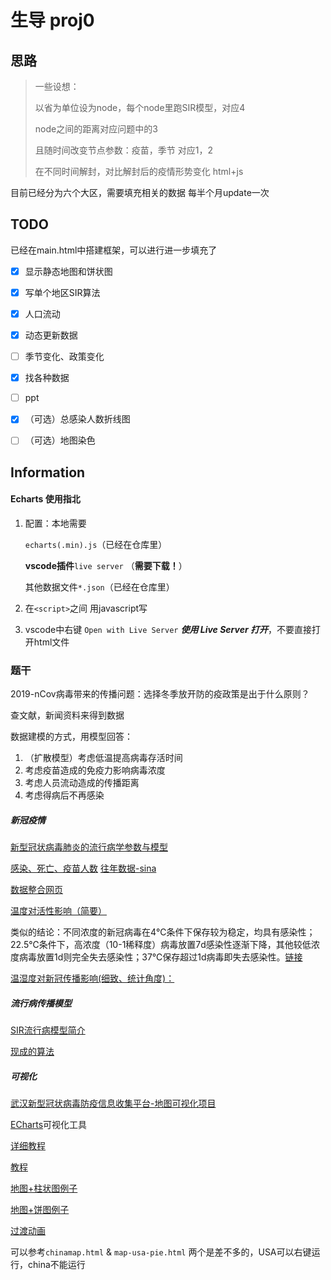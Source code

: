 # 生导 proj0



## 思路

> 一些设想： 
>
> 以省为单位设为node，每个node里跑SIR模型，对应4
>
> node之间的距离对应问题中的3
>
> 且随时间改变节点参数：疫苗，季节 对应1，2
>
> 在不同时间解封，对比解封后的疫情形势变化
> html+js

目前已经分为六个大区，需要填充相关的数据
每半个月update一次


## TODO

已经在main.html中搭建框架，可以进行进一步填充了

- [x] 显示静态地图和饼状图
- [x] 写单个地区SIR算法
- [x] 人口流动
- [x] 动态更新数据
- [ ] 季节变化、政策变化
- [x] 找各种数据
- [ ] ppt
- [x] （可选）总感染人数折线图
- [ ] （可选）地图染色





## Information

#### Echarts 使用指北

1. 配置：本地需要 

   `echarts(.min).js`（已经在仓库里）

   **vscode插件**`live server` （**需要下载！**）

   其他数据文件`*.json`（已经在仓库里）

2. 在`<script>`之间 用javascript写

3. vscode中右键 `Open with Live Server` ***使用 Live Server 打开***，不要直接打开html文件



### 题干

2019-nCov病毒带来的传播问题：选择冬季放开防的疫政策是出于什么原则？



查文献，新闻资料来得到数据

数据建模的方式，用模型回答：

1. （扩散模型）考虑低温提高病毒存活时间
2. 考虑疫苗造成的免疫力影响病毒浓度
3. 考虑人员流动造成的传播距离
4. 考虑得病后不再感染



##### 新冠疫情

[新型冠状病毒肺炎的流行病学参数与模型](https://wulixb.iphy.ac.cn/article/doi/10.7498/aps.69.20200389#:~:text=%E7%AE%80%E8%A6%81%E6%9D%A5%E8%AF%B4%2C%20%E6%96%B0%E5%9E%8B%E5%86%A0%E7%8A%B6%E7%97%85%E6%AF%92%E8%82%BA%E7%82%8E%E7%9A%84%E5%9F%BA%E6%9C%AC%E5%86%8D%E7%94%9F%E6%95%B0%20%E7%9A%84%E4%B8%AD%E4%BD%8D%E6%95%B0%E4%B8%BA2.6%2C,%E6%BD%9C%E4%BC%8F%E6%9C%9F%E5%9D%87%E5%80%BC%E7%BA%A6%E4%B8%BA5.0%20d%2C%20%E4%BB%A3%E9%97%B4%E9%9A%94%E5%9D%87%E5%80%BC%E7%BA%A6%E4%B8%BA5.5%20d.)

[感染、死亡、疫苗人数](https://github.com/microsoft/COVID-19-Widget)
[往年数据-sina](https://news.sina.cn/zt_d/yiqing0121)

[数据整合网页](https://www.sohu.com/a/386513952_197042) 

[温度对活性影响（简要）](https://kns.cnki.net/KXReader/Detail?invoice=mUPazOX%2FAP4L0hloJBCnFwMYwqLx70MMgJMO%2B3HFU5Rnvv%2B2%2FsPQHb93w0rmm129gfEAy3lyipfCyYAwHK2LTckkfLxLm52u8e2SvIbX3Nle5Ns1FAJuBSBw5hBCTmvGbeqZQoap8bqKIeoCNPFz5Al0UrzEjusXsVAOrunrrwU%3D&DBCODE=CJFD&FileName=ZGDX202103017&TABLEName=cjfdlast2021&nonce=0EAE3F973D914ACE8E2DC2DC9BB142B1&uid=&TIMESTAMP=1675694283869)



类似的结论：不同浓度的新冠病毒在4℃条件下保存较为稳定，均具有感染性；22.5℃条件下，高浓度（10-1稀释度）病毒放置7d感染性逐渐下降，其他较低浓度病毒放置1d则完全失去感染性；37℃保存超过1d病毒即失去感染性。[链接](https://kns.cnki.net/KXReader/Detail?invoice=oqYG2CFDtobP5dj5gNUqmsR2U6gNVT6ocUNH2itnemzSm8JDbofdxiHsYaFB%2BFnz%2BCXSqgjqysR6OY5sqsqFffFC9gnccy5zchWTHyfBFVarDqTPMC0t0%2FuKhl4hs8gwbxIk6%2BiU52WPOxFm5asQOoeZ%2BPsJs9J15L3AO1vYTv0%3D&DBCODE=CJFD&FileName=SHYI202109010&TABLEName=cjfdlast2021&nonce=A2C87E1ACAA543EEBDCC840DFEFA6465&uid=&TIMESTAMP=1675694397094)



[温湿度对新冠传播影响(细致、统计角度)：](https://kns.cnki.net/KXReader/Detail?invoice=KDEm2AmB5OjJIdScN1QWQyvxI5X2V8qPlqA5XFD16MoTOSjorfBRluboTU8wCz048uMTE73oBur0MGy9v1TFKAhpHb1gMllmp%2F0jsPWuog5%2BLhJG62JjyUuXtekrlUhgPtQsZxyZtgNHo11vRj%2B8jFD9TsVV7qpXJ3IapP%2BgUes%3D&DBCODE=CJFD&FileName=HJHX202006003&TABLEName=cjfdlast2020&nonce=E30429CF997A4C1A9B627B1531768130&uid=&TIMESTAMP=1675694759353)



##### 流行病传播模型

[SIR流行病模型简介](https://zhuanlan.zhihu.com/p/496661721)

[现成的算法](https://github.com/tozlucaglar/SIR_model_SEE070) 



##### 可视化

[武汉新型冠状病毒防疫信息收集平台-地图可视化项目](https://github.com/wuhan2020/map-viz) 

[ECharts](https://echarts.apache.org/zh/index.html)可视化工具

[详细教程](https://blog.csdn.net/weixin_43883917/article/details/113886713) 

[教程](https://www.runoob.com/echarts/echarts-tutorial.html) 

[地图+柱状图例子](https://www.makeapie.cn/echarts_content/xxQYhjSh81.html) 

[地图+饼图例子](https://echarts.apache.org/examples/zh/editor.html?c=map-usa-pie) 

[过渡动画](https://echarts.apache.org/handbook/zh/how-to/animation/transition) 



可以参考`chinamap.html` & `map-usa-pie.html` 两个是差不多的，USA可以右键运行，china不能运行


